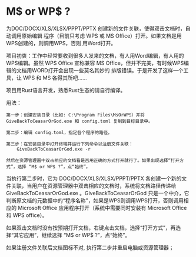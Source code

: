 M$ or WP$ ?
=========================================
为DOC/DOCX/XLS/XLSX/PPPT/PPTX 创建新的文件关联，使得双击文档时，自动调用原始编辑
程序（目前只考虑 WPS 或 MS Office）打开。如果文档是用WPS创建的，则调用WPS，否则
用Word打开。

项目初衷：工作中经常要收到很多人发来的文档，有人用Word编辑，有人用的WPS编辑。虽然 WPS Office 宣称兼容 MS Office，但并不完美，有时候WPS编辑的文档用WORD打开会出现一些莫名其妙的
排版错误。于是开发了这样一个工具，让 WPS 和 MS 各得其所吧……

项目用Rust语言开发，熟悉Rust生态的请自行编译。

用法：

    第一步：创建安装目录（比如: C:\Program Files\MsOrWPS）并将 GiveBackToCeasarOrGod.exe 和 config.toml 复制到目标目录中。

    第二步：编辑 config.toml，指定各个程序的路径。

    第三步：在安装目录中打开终端并运行下列命令以注册文件关联：
        GiveBackToCeasarOrGod.exe -r 

    然后在资源管理器中双击相应的文档看是否用正确的方式打开就行了。如果出现选择“打开方式”，选择 “M$ or WP$ ?”，点“始终”。


当执行第二步时，它为 DOC/DOCX/XLS/XLSX/PPPT/PPTX 各创建一个新的文件关联，当用户在资源管理器中双击相应的文档时，系统将文档路径传递给 GiveBackToCeasarOrGod.exe 。GiveBackToCeasarOrGod 只是一个中介，它判断原文档的元数据中的“程序名称"，如果是WPS则调用WPS打开，否则调用相应的 Microsoft Office 应用程序打开（系统中需要同时安装有 Microsoft Office 和 WPS office）。

如果双击文档时没有按预期打开文档，右键点击文档，选择“打开方式”，再选择“其它应用”，继续选择 “M$ or WP$ ?”，点“始终”。

如果注册文件关联后文档图标不对, 执行第二步并重启电脑或资源管理器；
